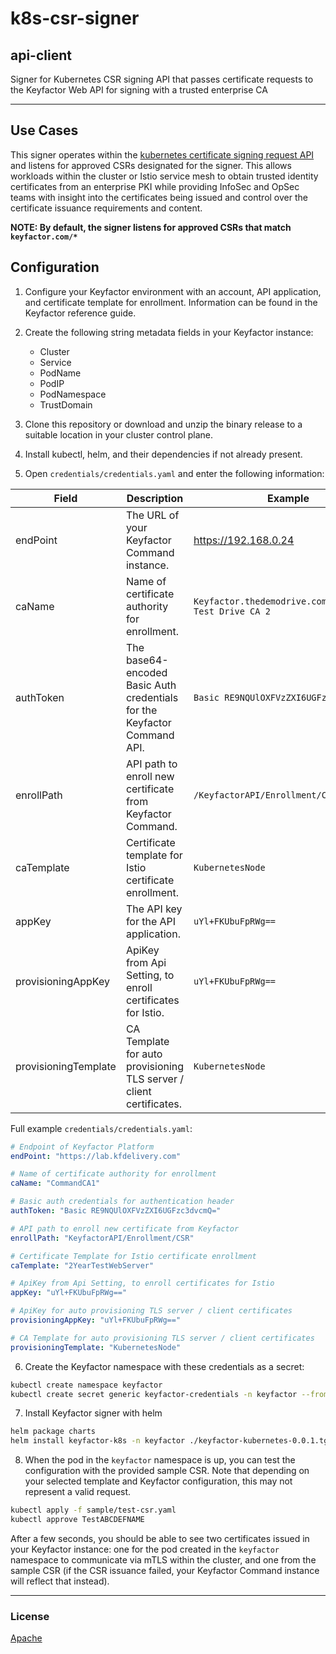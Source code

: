 # k8s-csr-signer
## api-client

Signer for Kubernetes CSR signing API that passes certificate requests to the Keyfactor Web API for signing with a trusted enterprise CA

<!-- add integration specific information below -->
*** 

## Use Cases

This signer operates within the [kubernetes certificate signing request API](https://kubernetes.io/docs/reference/access-authn-authz/certificate-signing-requests/)
and listens for approved CSRs designated for the signer. This allows workloads within the cluster or Istio service mesh
to obtain trusted identity certificates from an enterprise PKI while providing InfoSec and OpSec teams with insight into
the certificates being issued and control over the certificate issuance requirements and content.

**NOTE: By default, the signer listens for approved CSRs that match `keyfactor.com/*`**

## Configuration

1. Configure your Keyfactor environment with an account, API application, and certificate template for enrollment.
Information can be found in the Keyfactor reference guide.

2. Create the following string metadata fields in your Keyfactor instance:
   - Cluster
   - Service
   - PodName
   - PodIP
   - PodNamespace
   - TrustDomain

3. Clone this repository or download and unzip the binary release to a suitable location in your cluster control plane.

4. Install kubectl, helm, and their dependencies if not already present.

5. Open `credentials/credentials.yaml` and enter the following information:

| Field                | Description                                                              | Example                                                 |
|----------------------|--------------------------------------------------------------------------|---------------------------------------------------------|
| endPoint             | The URL of your Keyfactor Command instance.                              | https://192.168.0.24                                    |
| caName               | Name of certificate authority for enrollment.                            | `Keyfactor.thedemodrive.com\\Keyfactor Test Drive CA 2` |
| authToken            | The base64-encoded Basic Auth credentials for the Keyfactor Command API. | `Basic RE9NQUlOXFVzZXI6UGFzc3dvcmQ=`                    |
| enrollPath           | API path to enroll new certificate from Keyfactor Command.               | `/KeyfactorAPI/Enrollment/CSR`                          |
| caTemplate           | Certificate template for Istio certificate enrollment.                   | `KubernetesNode`                                        |
| appKey               | The API key for the API application.                                     | `uYl+FKUbuFpRWg==`                                      |
| provisioningAppKey   | ApiKey from Api Setting, to enroll certificates for Istio.               | `uYl+FKUbuFpRWg==`                                      |
| provisioningTemplate | CA Template for auto provisioning TLS server / client certificates.      | `KubernetesNode`                                        |

Full example `credentials/credentials.yaml`:
```yaml
# Endpoint of Keyfactor Platform
endPoint: "https://lab.kfdelivery.com"

# Name of certificate authority for enrollment
caName: "CommandCA1"

# Basic auth credentials for authentication header
authToken: "Basic RE9NQUlOXFVzZXI6UGFzc3dvcmQ="

# API path to enroll new certificate from Keyfactor
enrollPath: "KeyfactorAPI/Enrollment/CSR"

# Certificate Template for Istio certificate enrollment
caTemplate: "2YearTestWebServer"

# ApiKey from Api Setting, to enroll certificates for Istio
appKey: "uYl+FKUbuFpRWg=="

# ApiKey for auto provisioning TLS server / client certificates
provisioningAppKey: "uYl+FKUbuFpRWg=="

# CA Template for auto provisioning TLS server / client certificates
provisioningTemplate: "KubernetesNode"
```

6. Create the Keyfactor namespace with these credentials as a secret:
```bash
kubectl create namespace keyfactor
kubectl create secret generic keyfactor-credentials -n keyfactor --from-file credentials/credentials.yaml
```

7. Install Keyfactor signer with helm
```bash
helm package charts
helm install keyfactor-k8s -n keyfactor ./keyfactor-kubernetes-0.0.1.tgz -f charts/values.yaml
```

8. When the pod in the `keyfactor` namespace is up, you can test the configuration with the provided sample CSR.
Note that depending on your selected template and Keyfactor configuration, this may not represent a valid request.
```bash
kubectl apply -f sample/test-csr.yaml
kubectl approve TestABCDEFNAME
```
After a few seconds, you should be able to see two certificates issued in your Keyfactor instance: one for the pod
created in the `keyfactor` namespace to communicate via mTLS within the cluster, and one from the sample CSR (if the CSR
issuance failed, your Keyfactor Command instance will reflect that instead).

***

### License
[Apache](https://apache.org/licenses/LICENSE-2.0)

